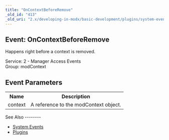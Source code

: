 ```yaml
---
title: "OnContextBeforeRemove"
_old_id: "413"
_old_uri: "2.x/developing-in-modx/basic-development/plugins/system-events/oncontextbeforeremove"
---
```


Event: OnContextBeforeRemove
----------------------------

Happens right before a context is removed.

Service: 2 - Manager Access Events   
Group: modContext

Event Parameters
----------------

<table><tbody><tr><th>Name</th><th>Description</th></tr><tr><td>context</td><td>A reference to the modContext object.</td></tr></tbody></table>See Also
--------

- [System Events](/revolution/2.x/developing-in-modx/basic-development/plugins/system-events "System Events")
- [Plugins](/revolution/2.x/developing-in-modx/basic-development/plugins "Plugins")